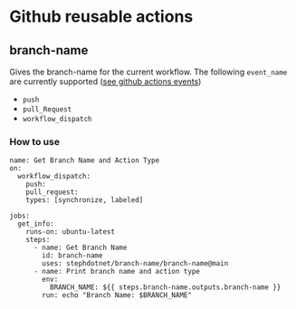 # Github reusable actions

## branch-name

Gives the branch-name for the current workflow. The following `event_name` are currently supported ([see github actions events](https://docs.github.com/en/actions/using-workflows/events-that-trigger-workflows#available-events))
- `push`
- `pull_Request`
- `workflow_dispatch`

### How to use

```
name: Get Branch Name and Action Type
on:
  workflow_dispatch:
    push:
    pull_request:
    types: [synchronize, labeled]

jobs:
  get_info:
    runs-on: ubuntu-latest
    steps:
      - name: Get Branch Name
        id: branch-name
        uses: stephdotnet/branch-name/branch-name@main
      - name: Print branch name and action type
        env:
          BRANCH_NAME: ${{ steps.branch-name.outputs.branch-name }}
        run: echo "Branch Name: $BRANCH_NAME"
```

